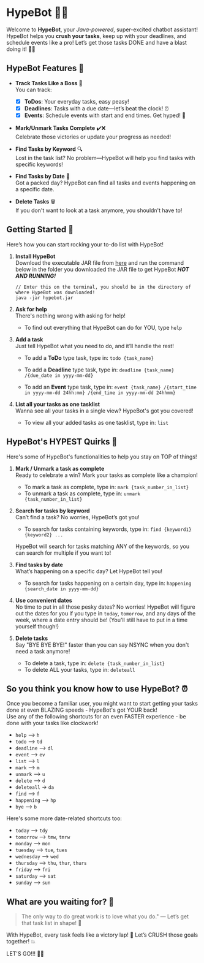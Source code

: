 # HypeBot 🚀🎉

Welcome to **HypeBot**, your *Java-powered*, super-excited chatbot assistant! HypeBot helps you **crush your tasks**, keep up with your deadlines, and schedule events like a pro! Let’s get those tasks DONE and have a blast doing it! 💪🔥

## HypeBot Features 🌟

- **Track Tasks Like a Boss** 💼  
  You can track:
    - [x]   **ToDos**: Your everyday tasks, easy peasy!
    - [x]   **Deadlines**: Tasks with a due date—let’s beat the clock! ⏰
    - [x]   **Events**: Schedule events with start and end times. Get hyped! 🎉

- **Mark/Unmark Tasks Complete** ✔️❌  
  Celebrate those victories or update your progress as needed!

- **Find Tasks by Keyword** 🔍  
  Lost in the task list? No problem—HypeBot will help you find tasks with specific keywords!

- **Find Tasks by Date** 📅  
  Got a packed day? HypeBot can find all tasks and events happening on a specific date.

- **Delete Tasks** 🗑️  
  If you don't want to look at a task anymore, you shouldn't have to! 

## Getting Started 🏁

Here’s how you can start rocking your to-do list with HypeBot!

1. **Install HypeBot**  
   Download the executable JAR file from [here](https://github.com/youngseopark05/ip/releases/tag/v0.3) and run the command below in the folder you downloaded the JAR file to get HypeBot **_HOT AND RUNNING!_**

   ```terminal
   // Enter this on the terminal, you should be in the directory of where HypeBot was downloaded!
   java -jar hypebot.jar

2. **Ask for help**  
   There's nothing wrong with asking for help! 
   - To find out everything that HypeBot can do for YOU, type `help`


3. **Add a task**  
   Just tell HypeBot what you need to do, and it’ll handle the rest!

    - To add a **ToDo** type task, type in: `todo {task_name}`

    - To add a **Deadline** type task, type in: `deadline {task_name} /{due_date in yyyy-mm-dd}`

    - To add an **Event** type task, type in:
      `event {task_name} /{start_time in yyyy-mm-dd 24hh:mm} /{end_time in yyyy-mm-dd 24hhmm}`


4. **List all your tasks as one tasklist**  
   Wanna see all your tasks in a single view? HypeBot's got you covered!

    - To view all your added tasks as one tasklist, type in: `list`

## HypeBot's HYPEST Quirks 🙌

Here's some of HypeBot's functionalities to help you stay on TOP of things!

1. **Mark / Unmark a task as complete**  
   Ready to celebrate a win? Mark your tasks as complete like a champion!

    - To mark a task as complete, type in: `mark {task_number_in_list}
`
    - To unmark a task as complete, type in: `unmark {task_number_in_list}`


2. **Search for tasks by keyword**  
   Can’t find a task? No worries, HypeBot’s got you!

    - To search for tasks containing keywords, type in: `find {keyword1} {keyword2} ...`

   HypeBot will search for tasks matching ANY of the keywords, so you can search for multiple if you want to!


3. **Find tasks by date**  
   What’s happening on a specific day? Let HypeBot tell you!
   - To search for tasks happening on a certain day, type in: `happening {search_date in yyyy-mm-dd}`


4. **Use convenient dates**  
   No time to put in all those pesky dates? No worries! HypeBot will figure out the dates for you if you type in
   `today`, `tomorrow`, and any days of the week, where a date entry should be! (You'll still have to put in a time
   yourself though!)


5. **Delete tasks**  
   Say "BYE BYE BYE!" faster than you can say NSYNC when you don't need a task anymore!
   - To delete a task, type in: `delete {task_number_in_list}`
   - To delete ALL your tasks, type in: `deleteall`

## So you think you know how to use HypeBot? ⏰

Once you become a familiar user, you might want to start getting your tasks done at even BLAZING speeds - HypeBot's got 
YOUR back!   
Use any of the following shortcuts for an even FASTER experience - be done with your tasks like clockwork!
- `help` --> `h`
- `todo` --> `td`
- `deadline` --> `dl`
- `event` --> `ev`
- `list` --> `l`
- `mark` --> `m`
- `unmark` --> `u`
- `delete` --> `d`
- `deleteall` -> `da`
- `find` --> `f`
- `happening` --> `hp`
- `bye` --> `b`

Here's some more date-related shortcuts too:

- `today` --> `tdy`
- `tomorrow` --> `tmw`, `tmrw`
- `monday` --> `mon`
- `tuesday` --> `tue`, `tues`
- `wednesday` --> `wed`
- `thursday` --> `thu`, `thur`, `thurs`
- `friday` --> `fri`
- `saturday` --> `sat`
- `sunday` --> `sun`

## What are you waiting for? 🤖

> The only way to do great work is to love what you do." — Let’s get that task list in shape! 💪

With HypeBot, every task feels like a victory lap! 🏁 Let’s CRUSH those goals together! 💥

LET'S GO!!! 🎉🚀
